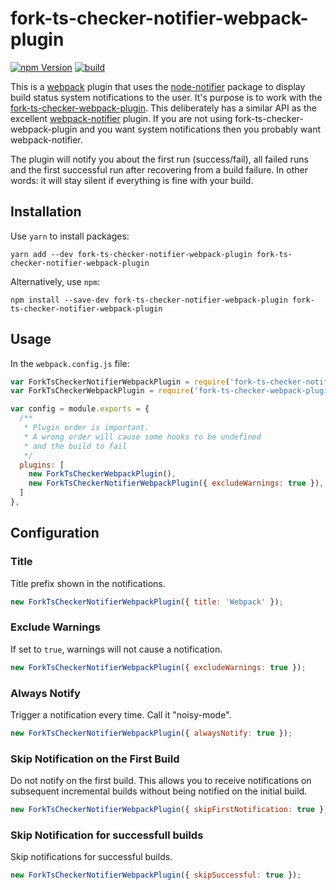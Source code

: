 # fork-ts-checker-notifier-webpack-plugin

[![npm Version](https://img.shields.io/npm/v/fork-ts-checker-notifier-webpack-plugin.svg)](https://www.npmjs.com/package/fork-ts-checker-notifier-webpack-plugin)
[![build](https://travis-ci.com/johnnyreilly/fork-ts-checker-notifier-webpack-plugin.svg?branch=master)](https://travis-ci.com/johnnyreilly/fork-ts-checker-notifier-webpack-plugin/)

This is a [webpack](http://webpack.github.io/) plugin that uses the [node-notifier](https://github.com/mikaelbr/node-notifier) package to display build status system notifications to the user. It's purpose is to work with the [fork-ts-checker-webpack-plugin](https://github.com/Realytics/fork-ts-checker-webpack-plugin).  This deliberately has a similar API as the excellent [webpack-notifier](https://github.com/Turbo87/webpack-notifier) plugin. If you are not using fork-ts-checker-webpack-plugin and you want system notifications then you probably want webpack-notifier. 

The plugin will notify you about the first run (success/fail), all failed runs and the first successful run after recovering from
a build failure. In other words: it will stay silent if everything is fine with your build.

## Installation

Use `yarn` to install packages:

    yarn add --dev fork-ts-checker-notifier-webpack-plugin fork-ts-checker-notifier-webpack-plugin

Alternatively, use `npm`:

    npm install --save-dev fork-ts-checker-notifier-webpack-plugin fork-ts-checker-notifier-webpack-plugin

## Usage

In the `webpack.config.js` file:

```js
var ForkTsCheckerNotifierWebpackPlugin = require('fork-ts-checker-notifier-webpack-plugin');
var ForkTsCheckerWebpackPlugin = require('fork-ts-checker-webpack-plugin');

var config = module.exports = {
  /**
   * Plugin order is important.
   * A wrong order will cause some hooks to be undefined
   * and the build to fail
   */
  plugins: [
    new ForkTsCheckerWebpackPlugin(),
    new ForkTsCheckerNotifierWebpackPlugin({ excludeWarnings: true }),
  ]
},
```


## Configuration

### Title

Title prefix shown in the notifications.

```js
new ForkTsCheckerNotifierWebpackPlugin({ title: 'Webpack' });
```

### Exclude Warnings

If set to `true`, warnings will not cause a notification.

```js
new ForkTsCheckerNotifierWebpackPlugin({ excludeWarnings: true });
```

### Always Notify

Trigger a notification every time.  Call it "noisy-mode".

```js
new ForkTsCheckerNotifierWebpackPlugin({ alwaysNotify: true });
```

### Skip Notification on the First Build

Do not notify on the first build.  This allows you to receive notifications on subsequent incremental builds without being notified on the initial build.

```js
new ForkTsCheckerNotifierWebpackPlugin({ skipFirstNotification: true });
```

### Skip Notification for successfull builds

Skip notifications for successful builds.

```js
new ForkTsCheckerNotifierWebpackPlugin({ skipSuccessful: true });
```
